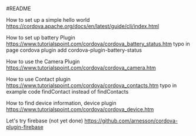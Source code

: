 #README

How to set up a simple hello world
https://cordova.apache.org/docs/en/latest/guide/cli/index.html

How to set up battery Plugin
https://www.tutorialspoint.com/cordova/cordova_battery_status.htm
typo in page
cordova plugin add cordova-plugin-battery-status

How to use the Camera Plugin
https://www.tutorialspoint.com/cordova/cordova_camera.htm

How to use Contact plugin
https://www.tutorialspoint.com/cordova/cordova_contacts.htm
typo in example code
findContact instead of findContacts

How to find device information, device plugin
https://www.tutorialspoint.com/cordova/cordova_device.htm

Let's try firebase (not yet done)
https://github.com/arnesson/cordova-plugin-firebase

